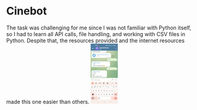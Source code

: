 
# Cinebot

The task was challenging for me since I was not familiar with Python itself, so I had to learn all API calls, file handling, and working with CSV files in Python. Despite that, the resources provided and the internet resources made this one easier than others.
![](https://github.com/santoydv/amfoss-tasks/blob/main/task-04/telebot.gif)
